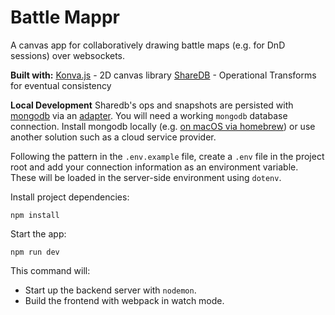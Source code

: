 # Battle Mappr

A canvas app for collaboratively drawing battle maps (e.g. for DnD sessions) over websockets.

**Built with:**
[Konva.js](https://konvajs.org/) - 2D canvas library
[ShareDB](https://github.com/share/sharedb) - Operational Transforms for eventual consistency

**Local Development**
Sharedb's ops and snapshots are persisted with [mongodb](https://www.mongodb.com/) via an [adapter](https://github.com/share/sharedb-mongo). You will need a working `mongodb` database connection. Install mongodb locally (e.g. [on macOS via homebrew](https://docs.mongodb.com/manual/tutorial/install-mongodb-on-os-x/)) or use another solution such as a cloud service provider.

Following the pattern in the `.env.example` file, create a `.env` file in the project root and add your connection information as an environment variable. These will be loaded in the server-side environment using `dotenv`.

Install project dependencies:

```
npm install
```

Start the app:

```
npm run dev
```

This command will:

- Start up the backend server with `nodemon`.
- Build the frontend with webpack in watch mode.
